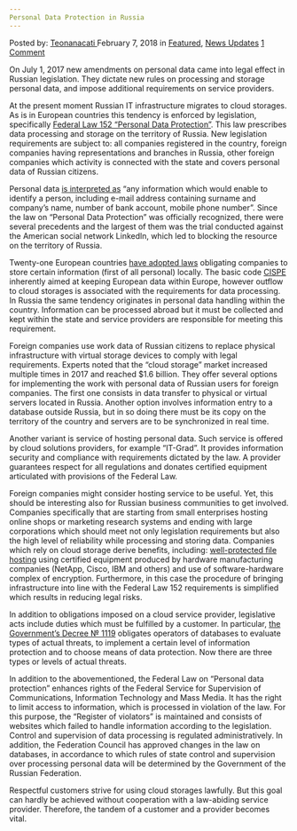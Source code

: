 ```yaml
---
Personal Data Protection in Russia
---
```

<article class="post-listing post-24718 post type-post status-publish format-standard has-post-thumbnail hentry 
category-news-updates tag-data tag-personal tag-protection tag-russia">
<div class="post-inner">
<span>Posted by: <a href="https://www.deepdotweb.com/author/teonanacati/" title="">Teonanacati </a></span>
<span>February 7, 2018</span>
<span>in <a href="https://www.deepdotweb.com/category/deepdot-news/" rel="category tag">Featured</a>, <a href="https://www.deepdotweb.com/category/news-updates/" rel="category tag">News Updates</a></span>
<span><a href="https://www.deepdotweb.com/2018/02/07/personal-data-protection-russia/#comments">1 Comment</a></span>


<p>On July 1, 2017 new amendments on personal data came into legal effect in Russian legislation. They dictate new rules on processing and storage personal data, and impose additional requirements on service providers.</p>
<p>At the present moment Russian IT infrastructure migrates to cloud storages. As is in European countries this tendency is enforced by legislation, specifically <a href="http://www.consultant.ru/document/cons_doc_LAW_61801/">Federal Law 152 &#8220;Personal Data Protection&#8221;</a>. This law prescribes data processing and storage on the territory of Russia. New legislation requirements are subject to: all companies registered in the country, foreign companies having representations and branches in Russia, other foreign companies which activity is connected with the state and covers personal data of Russian citizens.</p>
<p>Personal data <a href="https://habrahabr.ru/company/it-grad/blog/332396/">is interpreted as</a> &#8220;any information which would enable to identify a person, including e-mail address containing surname and company&#8217;s name, number of bank account, mobile phone number&#8221;. Since the law on &#8220;Personal Data Protection&#8221; was officially recognized, there were several precedents and the largest of them was the trial conducted against the American social network Linkedln, which led to blocking the resource on the territory of Russia.</p>
<p>Twenty-one European countries <a href="https://www.deepdotweb.com/2016/04/24/eu-approves-new-data-protection-rules/">have adopted laws</a> obligating companies to store certain information (first of all personal) locally. The basic code <a href="https://cispe.cloud/">CISPE</a> inherently aimed at keeping European data within Europe, however outflow to cloud storages is associated with the requirements for data processing. In Russia the same tendency originates in personal data handling within the country. Information can be processed abroad but it must be collected and kept within the state and service providers are responsible for meeting this requirement.</p>
<p><a id="post-24718-_gjdgxs"></a> Foreign companies use work data of Russian citizens to replace physical infrastructure with virtual storage devices to comply with legal requirements. Experts noted that the &#8220;cloud storage&#8221; market increased multiple times in 2017 and reached $1.6 billion. They offer several options for implementing the work with personal data of Russian users for foreign companies. The first one consists in data transfer to physical or virtual servers located in Russia. Another option involves information entry to a database outside Russia, but in so doing there must be its copy on the territory of the country and servers are to be synchronized in real time.</p>
<p>Another variant is service of hosting personal data. Such service is offered by cloud solutions providers, for example &#8220;IT-Grad&#8221;. It provides information security and compliance with requirements dictated by the law. A provider guarantees respect for all regulations and donates certified equipment articulated with provisions of the Federal Law.</p>
<p>Foreign companies might consider hosting service to be useful. Yet, this should be interesting also for Russian business communities to get involved. Companies specifically that are starting from small enterprises hosting online shops or marketing research systems and ending with large corporations which should meet not only legislation requirements but also the high level of reliability while processing and storing data. Companies which rely on cloud storage derive benefits, including: <a href="https://www.deepdotweb.com/2017/01/04/maximizing-security-cloud-storage-providers-using-pgp-bitcoins-blockchain-technology/">well-protected file hosting</a> using certified equipment produced by hardware manufacturing companies (NetApp, Cisco, IBM and others) and use of software-hardware complex of encryption. Furthermore, in this case the procedure of bringing infrastructure into line with the Federal Law 152 requirements is simplified which results in reducing legal risks.</p>
<p>In addition to obligations imposed on a cloud service provider, legislative acts include duties which must be fulfilled by a customer. In particular, <a href="http://www.consultant.ru/document/cons_doc_LAW_137356/92d969e26a4326c5d02fa79b8f9cf4994ee5633b/">the Government&#8217;s Decree № 1119</a> obligates operators of databases to evaluate types of actual threats, to implement a certain level of information protection and to choose means of data protection. Now there are three types or levels of actual threats.</p>
<p>In addition to the abovementioned, the Federal Law on &#8220;Personal data protection&#8221; enhances rights of the Federal Service for Supervision of Communications, Information Technology and Mass Media. It has the right to limit access to information, which is processed in violation of the law. For this purpose, the &#8220;Register of violators&#8221; is maintained and consists of websites which failed to handle information according to the legislation. Control and supervision of data processing is regulated administratively. In addition, the Federation Council has approved changes in the law on databases, in accordance to which rules of state control and supervision over processing personal data will be determined by the Government of the Russian Federation.</p>
<p>Respectful customers strive for using cloud storages lawfully. But this goal can hardly be achieved without cooperation with a law-abiding service provider. Therefore, the tandem of a customer and a provider becomes vital.</p>
</div>
<span style="display:none"><a href="https://www.deepdotweb.com/tag/data/" rel="tag">data</a> <a href="https://www.deepdotweb.com/tag/personal/" rel="tag">personal</a> <a href="https://www.deepdotweb.com/tag/protection/" rel="tag">protection</a> <a href="https://www.deepdotweb.com/tag/russia/" rel="tag">russia</a></span> <span style="display:none" class="updated">2018-02-07</span>
<div style="display:none" class="vcard author" itemprop="author" itemscope itemtype="http://schema.org/Person"><strong class="fn" itemprop="name"><a href="https://www.deepdotweb.com/author/teonanacati/" title="Posts by Teonanacati" rel="author">Teonanacati</a></strong></div>
</div>
</article>


